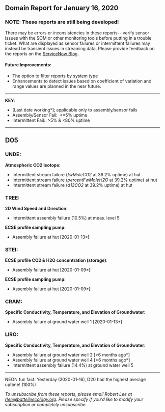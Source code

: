 ## Domain Report for January 16, 2020


### NOTE: These reports are still being developed!
There may be errors or inconsistencies in these reports-- verify sensor issues with the SOM or other monitoring tools before putting in a trouble ticket. What are displayed as sensor failures or intermittent failures may instead be transient issues in streaming data.
Please provide feedback on the reports on the [ServiceNow Blog](https://neon.service-now.com/community?id=community_blog&sys_id=9b4fbe8adbed734017ecf9041d9619be).

#### Future Improvements: 
 - The option to filter reports by system type 
 - Enhancements to detect issues based on coefficient of variation and range values are planned in the near future.

***

**KEY**:

 - [Last date working*]; applicable only to assembly/sensor fails
 - Assembly/Sensor Fail:&nbsp;&nbsp;<=5% uptime
 - Intermittent Fail:&nbsp;&nbsp;>5% & <80% uptime

***
## D05

### UNDE:

**Atmospheric CO2 Isotope**:
 - Intermittent stream failure (_fwMoleCO2_ at 39.2% uptime) at hut
 - Intermittent stream failure (_percentFwMoleH2O_ at 39.2% uptime) at hut
 - Intermittent stream failure (_d13CO2_ at 39.2% uptime) at hut

### TREE:

**2D Wind Speed and Direction**:
 - Intermittent assembly failure (10.5%) at meas. level 5

**ECSE profile sampling pump**:
 - Assembly failure at hut [2020-01-13*]

### STEI:

**ECSE profile CO2 & H2O concentration (storage)**:
 - Assembly failure at hut [2020-01-09*]

**ECSE profile sampling pump**:
 - Assembly failure at hut [2020-01-09*]

### CRAM:

**Specific Conductivity, Temperature, and Elevation of Groundwater**:
 - Assembly failure at ground water well 1 [2020-01-13*]

### LIRO:

**Specific Conductivity, Temperature, and Elevation of Groundwater**:
 - Assembly failure at ground water well 2 [>6 months ago*]
 - Assembly failure at ground water well 4 [>6 months ago*]
 - Intermittent assembly failure (14.4%) at ground water well 5

***
NEON fun fact: Yesterday (2020-01-16), D20 had the highest average uptime! (100%)

_To unsubscribe from these reports, please email Robert Lee at rlee@battelleecology.org. Please specify if you'd like to modify your subscription or completely unsubscribe._
